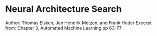 # Neural Architecture Search
Author: Thomas Elsken, Jan Hendrik Metzen, and Frank Hutter
Excerpt from: Chapter 3, Automated Machine Learning pp 63-77
